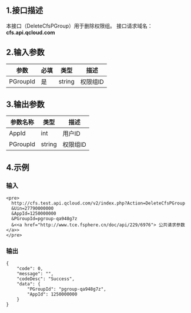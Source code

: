 ## 1.接口描述
本接口（DeleteCfsPGroup）用于删除权限组。
接口请求域名：**cfs.api.qcloud.com**
## 2.输入参数
|       参数      | 必填 |  类型  |                               描述                           |
|-----------------|------|--------|--------------------------------------------------------------|
| PGroupId        | 是   | string | 权限组ID|


## 3.输出参数
| 参数名称 |  类型 | 描述 |
|----------|----- | ---- |
|AppId     | int    |用户ID   |
|PGroupId   | string |权限组ID |


## 4.示例 

### 输入


```
<pre>
  http://cfs.test.api.qcloud.com/v2/index.php?Action=DeleteCfsPGroup
  &Uin=27790000000
  &AppId=1250000000
  &PGroupId=pgroup-qa948g7z
  &<<a href="http://www.tce.fsphere.cn/doc/api/229/6976"> 公共请求参数 </a>>
</pre>
```

### 输出

```
{
    "code": 0,
    "message": "",
    "codeDesc": "Success",
    "data": {
        "PGroupId": "pgroup-qa948g7z",
        "AppId": 1250000000
    }
}

```


